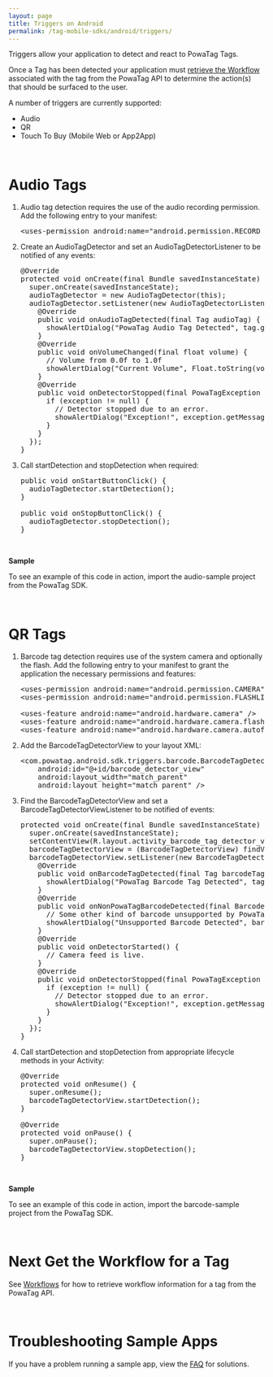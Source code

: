```yaml
---
layout: page
title: Triggers on Android
permalink: /tag-mobile-sdks/android/triggers/
---
```


Triggers allow your application to detect and react to PowaTag Tags.

Once a Tag has been detected your application must [retrieve the Workflow]({{site.baseurl}}/tag-mobile-sdks/android/workflows/) associated with the tag from the PowaTag API to determine the action(s) that should be surfaced to the user.

A number of triggers are currently supported:

* Audio
* QR
* Touch To Buy (Mobile Web or App2App)

<br />

# Audio Tags

1. Audio tag detection requires the use of the audio recording permission. Add the following entry to your manifest:

    <pre>&lt;uses-permission android:name="android.permission.RECORD_AUDIO" /&gt;</pre>

2. Create an AudioTagDetector and set an AudioTagDetectorListener to be notified of any events:

    <pre>@Override
   protected void onCreate(final Bundle savedInstanceState) {
     super.onCreate(savedInstanceState);
     audioTagDetector = new AudioTagDetector(this);
     audioTagDetector.setListener(new AudioTagDetectorListener() {
       @Override
       public void onAudioTagDetected(final Tag audioTag) {
         showAlertDialog("PowaTag Audio Tag Detected", tag.getReference());
       }
       @Override
       public void onVolumeChanged(final float volume) {
         // Volume from 0.0f to 1.0f
         showAlertDialog("Current Volume", Float.toString(volume));
       }
       @Override
       public void onDetectorStopped(final PowaTagException exception) {
         if (exception != null) {
           // Detector stopped due to an error.
           showAlertDialog("Exception!", exception.getMessage());
         }
       }
     });
   }</pre>

3. Call startDetection and stopDetection when required:

    <pre>public void onStartButtonClick() {
     audioTagDetector.startDetection();
   }

   public void onStopButtonClick() {
     audioTagDetector.stopDetection();
   }</pre>

<br />

**Sample**

To see an example of this code in action, import the audio-sample project from the PowaTag SDK.

<br />

# QR Tags

1. Barcode tag detection requires use of the system camera and optionally the flash. Add the following entry to your manifest to grant the application the necessary permissions and features:

    <pre>&lt;uses-permission android:name="android.permission.CAMERA" /&gt;
   &lt;uses-permission android:name="android.permission.FLASHLIGHT"/&gt;

   &lt;uses-feature android:name="android.hardware.camera" /&gt;
   &lt;uses-feature android:name="android.hardware.camera.flash" /&gt;
   &lt;uses-feature android:name="android.hardware.camera.autofocus" /&gt;</pre>

2. Add the BarcodeTagDetectorView to your layout XML:

    <pre>&lt;com.powatag.android.sdk.triggers.barcode.BarcodeTagDetectorView
       android:id="@+id/barcode_detector_view"
       android:layout_width="match_parent"
       android:layout_height="match_parent" /&gt;</pre>

3. Find the BarcodeTagDetectorView and set a BarcodeTagDetectorViewListener to be notified of events:

    <pre>protected void onCreate(final Bundle savedInstanceState) {
     super.onCreate(savedInstanceState);
     setContentView(R.layout.activity_barcode_tag_detector_view);
     barcodeTagDetectorView = (BarcodeTagDetectorView) findViewById(R.id.barcode_detector_view);
     barcodeTagDetectorView.setListener(new BarcodeTagDetectorViewListener() {
       @Override
       public void onBarcodeTagDetected(final Tag barcodeTag, final Image image, final List<PointF> barcodeRegion) {
         showAlertDialog("PowaTag Barcode Tag Detected", tag.getReference());
       }
       @Override
       public void onNonPowaTagBarcodeDetected(final Barcode barcode, final Image image, final List<PointF> barcodeRegion) {
         // Some other kind of barcode unsupported by PowaTag was detected.
         showAlertDialog("Unsupported Barcode Detected", barcode.getCode());
       }
       @Override
       public void onDetectorStarted() {
         // Camera feed is live.
       }
       @Override
       public void onDetectorStopped(final PowaTagException exception) {
         if (exception != null) {
           // Detector stopped due to an error.
           showAlertDialog("Exception!", exception.getMessage());
         }
       }
     });
   }</pre>

4. Call startDetection and stopDetection from appropriate lifecycle methods in your Activity:

    <pre>@Override
   protected void onResume() {
     super.onResume();
     barcodeTagDetectorView.startDetection();
   }

   @Override
   protected void onPause() {
     super.onPause();
     barcodeTagDetectorView.stopDetection();
   }</pre>

<br />

**Sample**

To see an example of this code in action, import the barcode-sample project from the PowaTag SDK.

<br />

# Next Get the Workflow for a Tag

See [Workflows]({{site.baseurl}}/tag-mobile-sdks/android/workflows/) for how to retrieve workflow information for a tag from the PowaTag API.

<br />

# Troubleshooting Sample Apps

If you have a problem running a sample app, view the [FAQ]({{site.baseurl}}/tag-mobile-sdks/android/faq/) for solutions.
